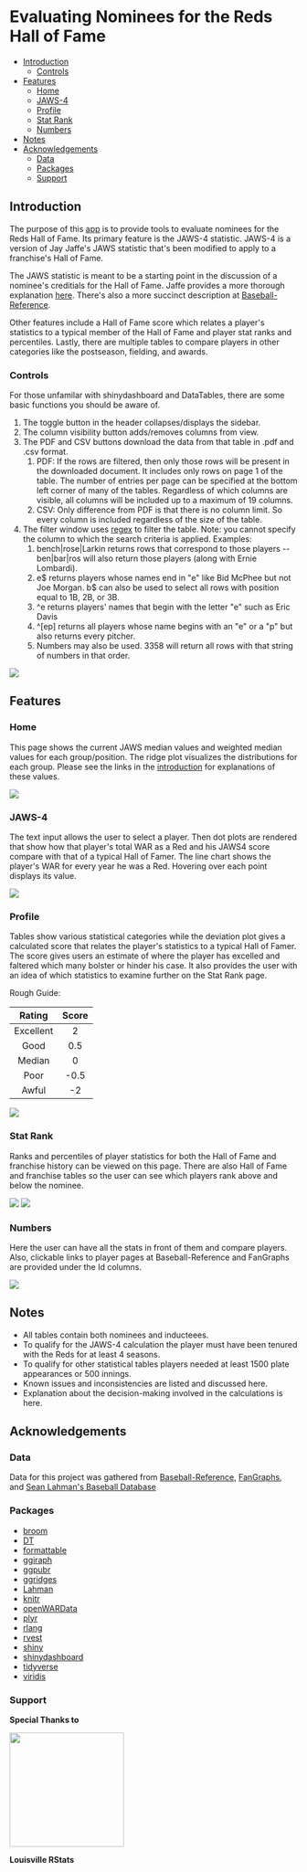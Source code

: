 Evaluating Nominees for the Reds Hall of Fame
================

-   [Introduction](#intro)
    -   [Controls](#controls)
-   [Features](#features)
    -   [Home](#home)
    -   [JAWS-4](#jaws-4)
    -   [Profile](#profile)
    -   [Stat Rank](#stat-rank)
    -   [Numbers](#numbers)
-   [Notes](#notes)
-   [Acknowledgements](#acknowledgements)
    -   [Data](#data)
    -   [Packages](#packages)
    -   [Support](#support)

Introduction
------------

The purpose of this [app](https://erbo.shinyapps.io/jaws4/) is to provide tools to evaluate nominees for the Reds Hall of Fame. Its primary feature is the JAWS-4 statistic. JAWS-4 is a version of Jay Jaffe's JAWS statistic that's been modified to apply to a franchise's Hall of Fame.

The JAWS statistic is meant to be a starting point in the discussion of a nominee's creditials for the Hall of Fame. Jaffe provides a more thorough explanation [here](https://www.si.com/mlb/2017/11/27/hall-fame-jaws-intro-2018-ballot). There's also a more succinct description at [Baseball-Reference](https://www.baseball-reference.com/about/jaws.shtml).

Other features include a Hall of Fame score which relates a player's statistics to a typical member of the Hall of Fame and player stat ranks and percentiles. Lastly, there are multiple tables to compare players in other categories like the postseason, fielding, and awards.

### Controls

For those unfamilar with shinydashboard and DataTables, there are some basic functions you should be aware of.

1.  The toggle button in the header collapses/displays the sidebar.
2.  The column visibility button adds/removes columns from view.
3.  The PDF and CSV buttons download the data from that table in .pdf and .csv format.
    1.  PDF: If the rows are filtered, then only those rows will be present in the downloaded document. It includes only rows on page 1 of the table. The number of entries per page can be specified at the bottom left corner of many of the tables. Regardless of which columns are visible, all columns will be included up to a maximum of 19 columns.
    2.  CSV: Only difference from PDF is that there is no column limit. So every column is included regardless of the size of the table.
4.  The filter window uses [regex](https://www.regular-expressions.info) to filter the table. Note: you cannot specify the column to which the search criteria is applied. Examples:
    1.  bench|rose|Larkin returns rows that correspond to those players -- ben|bar|ros will also return those players (along with Ernie Lombardi).
    2.  e$ returns players whose names end in "e" like Bid McPhee but not Joe Morgan. b$ can also be used to select all rows with position equal to 1B, 2B, or 3B.
    3.  ^e returns players' names that begin with the letter "e" such as Eric Davis
    4.  ^\[ep\] returns all players whose name begins with an "e" or a "p" but also returns every pitcher.
    5.  Numbers may also be used. 3358 will return all rows with that string of numbers in that order.

![](charts/Home%20Screen%20Labelled.png)

Features
--------

### Home

This page shows the current JAWS median values and weighted median values for each group/position. The ridge plot visualizes the distributions for each group. Please see the links in the [introduction](#intro) for explanations of these values.

![](charts/Home%20Screen.png)

### JAWS-4

The text input allows the user to select a player. Then dot plots are rendered that show how that player's total WAR as a Red and his JAWS4 score compare with that of a typical Hall of Famer. The line chart shows the player's WAR for every year he was a Red. Hovering over each point displays its value.

![](charts/JAWS%20page.png)

### Profile

Tables show various statistical categories while the deviation plot gives a calculated score that relates the player's statistics to a typical Hall of Famer. The score gives users an estimate of where the player has excelled and faltered which many bolster or hinder his case. It also provides the user with an idea of which statistics to examine further on the Stat Rank page.

Rough Guide:

|   Rating  | Score |
|:---------:|:-----:|
| Excellent |   2   |
|    Good   |  0.5  |
|   Median  |   0   |
|    Poor   |  -0.5 |
|   Awful   |   -2  |

![](charts/Profile%20page.png)

### Stat Rank

Ranks and percentiles of player statistics for both the Hall of Fame and franchise history can be viewed on this page. There are also Hall of Fame and franchise tables so the user can see which players rank above and below the nominee.

![](charts/Stat%20Rank%20page%20Pitching.png) ![](charts/Stat%20Rank%20page%20Franchise.png)

### Numbers

Here the user can have all the stats in front of them and compare players. Also, clickable links to player pages at Baseball-Reference and FanGraphs are provided under the Id columns.

![](charts/Numbers%20page%20Batting.png)

Notes
-----

-   All tables contain both nominees and inducteees.
-   To qualify for the JAWS-4 calculation the player must have been tenured with the Reds for at least 4 seasons.
-   To qualify for other statistical tables players needed at least 1500 plate appearances or 500 innings.
-   Known issues and inconsistencies are listed and discussed here.
-   Explanation about the decision-making involved in the calculations is here.

Acknowledgements
----------------

### Data

Data for this project was gathered from [Baseball-Reference](https://www.baseball-reference.com), [FanGraphs](https://www.fangraphs.com), and [Sean Lahman's Baseball Database](http://lahman.r-forge.r-project.org/)

### Packages

-   [broom](http://github.com/tidyverse/broom)
-   [DT](https://rstudio.github.io/DT)
-   [formattable](https://github.com/renkun-ken/formattable)
-   [ggiraph](https://davidgohel.github.io/ggiraph)
-   [ggpubr](http://www.sthda.com/english/rpkgs/ggpubr)
-   [ggridges](https://github.com/clauswilke/ggridges)
-   [Lahman](http://r-forge.r-project.org/R/?group_id=1221)
-   [knitr](https://yihui.name/knitr/)
-   [openWARData](https://github.com/beanumber/openWARData)
-   [plyr](https://github.com/hadley/plyr)
-   [rlang](https://github.com/tidyverse/rlang)
-   [rvest](https://github.com/hadley/rvest)
-   [shiny](http://shiny.rstudio.com)
-   [shinydashboard](http://rstudio.github.io/shinydashboard/)
-   [tidyverse](https://github.com/tidyverse/tidyverse)
-   [viridis](https://github.com/sjmgarnier/viridis)

### Support

**Special Thanks to**

<img src="charts/louisville-rstats-hex.png" width="200px" height="200px" />

**Louisville RStats**

